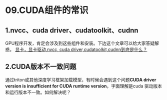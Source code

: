 # 09.CUDA组件的常识

## 1.nvcc、cuda driver、cudatoolkit、cudnn
GPU程序开发，肯定会涉及到这些组件和安装。下边这个文章可以给大家答疑解惑。
[显卡，显卡驱动,nvcc, cuda driver,cudatoolkit,cudnn到底是什么？](https://zhuanlan.zhihu.com/p/91334380)

## 2.CUDA版本不一致问题
通过triton或其他深度学习框架加载模型，有时候会遇到这个问题**CUDA driver version is insufficient for CUDA runtime version**，字面理解是cuda 驱动版本和运行版本不一致。如何解决呢？
